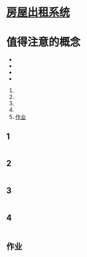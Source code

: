 # [房屋出租系统](./TCH_Han/Chapter9.md)  
# 值得注意的概念
- 
- 
- 
-  
1. [](#1)
2. [](#2)  
3. [](#3)
4. [](#4)
5. [作业](#作业)  



  

## 1
```
```
## 2
```
```
## 3
```
```
## 4
```
```
## 作业
```
```